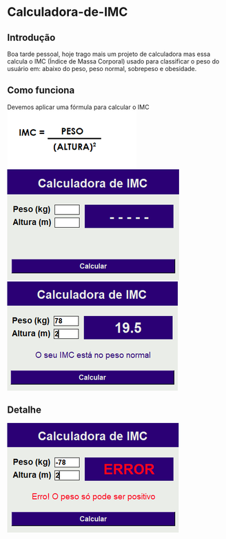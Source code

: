 # Calculadora-de-IMC
## Introdução 
Boa tarde pessoal, hoje trago mais um projeto de calculadora mas essa calcula o IMC (Índice de Massa Corporal) usado 
para classificar o peso do usuário em: abaixo do peso, peso normal, sobrepeso e obesidade.

## Como funciona
Devemos aplicar uma fórmula para calcular o IMC
<img src="https://github.com/EddieMC-Dev/Calculadora-de-IMC/blob/main/images/IMC.PNG">
<img src="https://github.com/EddieMC-Dev/Calculadora-de-IMC/blob/main/images/calculadora.PNG">
<img src="https://github.com/EddieMC-Dev/Calculadora-de-IMC/blob/main/images/calculando_imc.PNG">

## Detalhe
<img src="https://github.com/EddieMC-Dev/Calculadora-de-IMC/blob/main/images/errando_peso.PNG">
